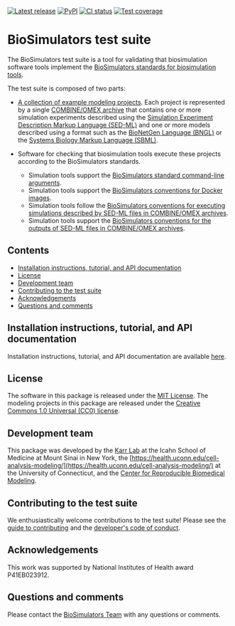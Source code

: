 [![Latest release](https://img.shields.io/github/v/release/biosimulators/Biosimulators_test_suite)](https://github.com/biosimulators/Biosimulators_test_suite/releases)
[![PyPI](https://img.shields.io/pypi/v/Biosimulators-test-suite)](https://pypi.org/project/Biosimulators-test-suite/)
[![CI status](https://github.com/biosimulators/Biosimulators_test_suite/workflows/Continuous%20integration/badge.svg)](https://github.com/biosimulators/Biosimulators_test_suite/actions?query=workflow%3A%22Continuous+integration%22)
[![Test coverage](https://codecov.io/gh/biosimulators/Biosimulators_test_suite/branch/dev/graph/badge.svg)](https://codecov.io/gh/biosimulators/Biosimulators_test_suite)

# BioSimulators test suite

The BioSimulators test suite is a tool for validating that biosimulation software tools implement the [BioSimulators standards for biosimulation tools](https://biosimulators.org/standards).

The test suite is composed of two parts:

* [A collection of example modeling projects](examples). Each project is represented by a single [COMBINE/OMEX archive](https://combinearchive.org/) that contains one or more simulation experiments described using the [Simulation Experiment Description Markup Language (SED-ML)](https://sed-ml.org) and one or more models described using a format such as the [BioNetGen Language (BNGL)](https://bionetgen.org) or the [Systems Biology Markup Language (SBML)](http://sbml.org).

* Software for checking that biosimulation tools execute these projects according to the BioSimulators standards.

    * Simulation tools support the [BioSimulators standard command-line arguments](https://biosimulators.org/standards/simulator-interfaces).
    * Simulation tools support the [BioSimulators conventions for Docker images](https://biosimulators.org/standards/simulator-images).
    * Simulation tools follow the [BioSimulators conventions for executing simulations described by SED-ML files in COMBINE/OMEX archives](https://biosimulators.org/standards/simulation-experiments).
    * Simulation tools support the [BioSimulators conventions for the outputs of SED-ML files in COMBINE/OMEX archives](https://biosimulators.org/standards/simulation-reports).


## Contents
* [Installation instructions, tutorial, and API documentation](#installation-instructions,-tutorial,-and-API-documentation)
* [License](#license)
* [Development team](#development-team)
* [Contributing to the test suite](#contributing-to-the-test-suite)
* [Acknowledgements](#acknowledgements)
* [Questions and comments](#questions-and-comments)

## Installation instructions, tutorial, and API documentation
Installation instructions, tutorial, and API documentation are available [here](https://biosimulators.github.io/Biosimulators_test_suite/).

## License
The software in this package is released under the [MIT License](LICENSE). The modeling projects in this package are released under the [Creative Commons 1.0 Universal (CC0) license](LICENSE-DATA).

## Development team
This package was developed by the [Karr Lab](https://www.karrlab.org) at the Icahn School of Medicine at Mount Sinai in New York, the [https://health.uconn.edu/cell-analysis-modeling/](https://health.uconn.edu/cell-analysis-modeling/) at the University of Connecticut, and the [Center for Reproducible Biomedical Modeling](http://reproduciblebiomodels.org).

## Contributing to the test suite
We enthusiastically welcome contributions to the test suite! Please see the [guide to contributing](CONTRIBUTING.md) and the [developer's code of conduct](CODE_OF_CONDUCT.md).

## Acknowledgements
This work was supported by National Institutes of Health award P41EB023912.

## Questions and comments
Please contact the [BioSimulators Team](mailto:info@biosimulators.org) with any questions or comments.
